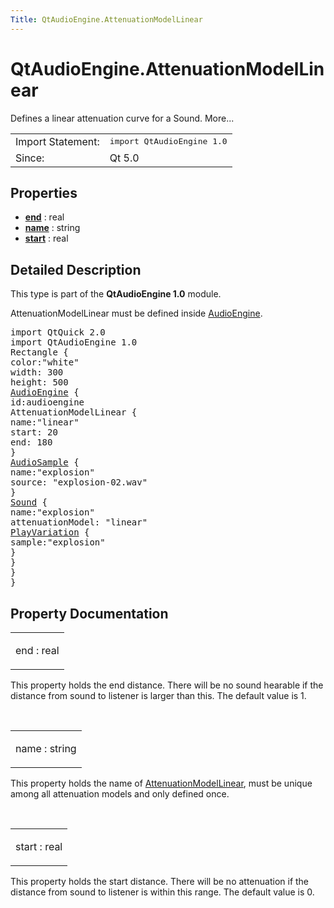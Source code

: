 ```yaml
---
Title: QtAudioEngine.AttenuationModelLinear
---
```


# QtAudioEngine.AttenuationModelLinear

<span class="subtitle"></span>
<!-- $$$AttenuationModelLinear-brief -->
<p>Defines a linear attenuation curve for a Sound. More...</p>
<!-- @@@AttenuationModelLinear -->
<table class="alignedsummary">
<tr><td class="memItemLeft rightAlign topAlign"> Import Statement:</td><td class="memItemRight bottomAlign"> </b><tt>import QtAudioEngine 1.0</tt></td></tr><tr><td class="memItemLeft rightAlign topAlign"> Since:</td><td class="memItemRight bottomAlign">  Qt 5.0</td></tr></table><ul>
</ul>
<h2>Properties</h2>
<ul>
<li class="fn"><b><b><a href="#end-prop">end</a></b></b> : real</li>
<li class="fn"><b><b><a href="#name-prop">name</a></b></b> : string</li>
<li class="fn"><b><b><a href="#start-prop">start</a></b></b> : real</li>
</ul>
<!-- $$$AttenuationModelLinear-description -->
<h2>Detailed Description</h2>
<p>This type is part of the <b>QtAudioEngine 1.0</b> module.</p>
<p>AttenuationModelLinear must be defined inside <a href="QtAudioEngine.AudioEngine.md">AudioEngine</a>.</p>
<pre class="qml">import QtQuick 2.0
import QtAudioEngine 1.0
<span class="type">Rectangle</span> {
<span class="name">color</span>:<span class="string">&quot;white&quot;</span>
<span class="name">width</span>: <span class="number">300</span>
<span class="name">height</span>: <span class="number">500</span>
<span class="type"><a href="QtAudioEngine.AudioEngine.md">AudioEngine</a></span> {
<span class="name">id</span>:<span class="name">audioengine</span>
<span class="type">AttenuationModelLinear</span> {
<span class="name">name</span>:<span class="string">&quot;linear&quot;</span>
<span class="name">start</span>: <span class="number">20</span>
<span class="name">end</span>: <span class="number">180</span>
}
<span class="type"><a href="QtAudioEngine.AudioSample.md">AudioSample</a></span> {
<span class="name">name</span>:<span class="string">&quot;explosion&quot;</span>
<span class="name">source</span>: <span class="string">&quot;explosion-02.wav&quot;</span>
}
<span class="type"><a href="QtAudioEngine.Sound.md">Sound</a></span> {
<span class="name">name</span>:<span class="string">&quot;explosion&quot;</span>
<span class="name">attenuationModel</span>: <span class="string">&quot;linear&quot;</span>
<span class="type"><a href="QtAudioEngine.PlayVariation.md">PlayVariation</a></span> {
<span class="name">sample</span>:<span class="string">&quot;explosion&quot;</span>
}
}
}
}</pre>
<!-- @@@AttenuationModelLinear -->
<h2>Property Documentation</h2>
<!-- $$$end -->
<table class="qmlname"><tr valign="top"><td class="tblQmlPropNode"><p><span class="name">end</span> : <span class="type">real</span></p></td></tr></table><p>This property holds the end distance. There will be no sound hearable if the distance from sound to listener is larger than this. The default value is 1.</p>
<!-- @@@end -->
<br/>
<!-- $$$name -->
<table class="qmlname"><tr valign="top"><td class="tblQmlPropNode"><p><span class="name">name</span> : <span class="type">string</span></p></td></tr></table><p>This property holds the name of <a href="index.html">AttenuationModelLinear</a>, must be unique among all attenuation models and only defined once.</p>
<!-- @@@name -->
<br/>
<!-- $$$start -->
<table class="qmlname"><tr valign="top"><td class="tblQmlPropNode"><p><span class="name">start</span> : <span class="type">real</span></p></td></tr></table><p>This property holds the start distance. There will be no attenuation if the distance from sound to listener is within this range. The default value is 0.</p>
<!-- @@@start -->
<br/>
